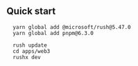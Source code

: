 ## Quick start

```
  yarn global add @microsoft/rush@5.47.0
  yarn global add pnpm@6.3.0

  rush update
  cd apps/web3
  rushx dev
```












